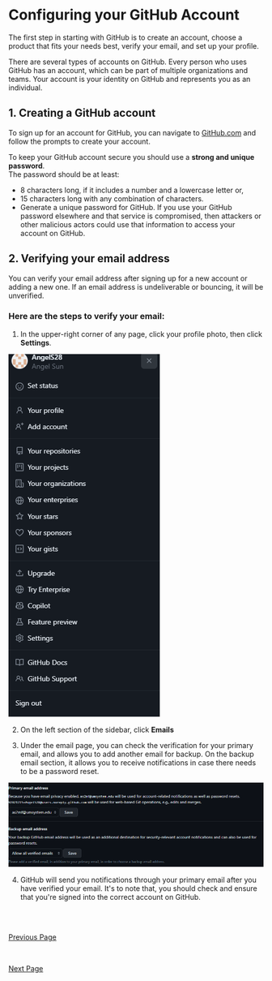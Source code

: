 # Configuring your GitHub Account

The first step in starting with GitHub is to create an account, choose a product that fits your needs best, verify your email, and set up your profile. <br />

There are several types of accounts on GitHub. Every person who uses GitHub has an account, which can be part of multiple organizations and teams. Your account is your identity on GitHub and represents you as an individual. <br />

## 1. Creating a GitHub account <br />

To sign up for an account for GitHub, you can navigate to [GitHub.com](https://github.com/) and follow the prompts to create your account. <br />

To keep your GitHub account secure you should use a **strong and unique password**. <br />
The password should be at least:  <br />

* 8 characters long, if it includes a number and a lowercase letter or,
* 15 characters long with any combination of characters. <br />
* Generate a unique password for GitHub. If you use your GitHub password elsewhere and that service is compromised, then attackers or other malicious actors could use that information to access your account on GitHub. 

## 2. Verifying your email address <br />
You can verify your email address after signing up for a new account or adding a new one. If an email address is undeliverable or bouncing, it will be unverified. <br />

### Here are the steps to verify your email: <br />

1. In the upper-right corner of any page, click your profile photo, then click **Settings**.

![Settings](https://github.com/AngelS28/Markdown_Github/blob/main/Images/Settings.png)

2. On the left section of the sidebar, click **Emails** <br />

3. Under the email page, you can check the verification for your primary email, and allows you to add another email for backup. On the backup email section, it allows you to receive notifications in case there needs to be a password reset. <br />

![](https://github.com/AngelS28/Markdown_Github/blob/main/Images/Email.png)

4. GitHub will send you notifications through your primary email after you have verified your email. It's to note that, you should check and ensure that you're signed into the correct account on GitHub. 

<br />

<br />

[Previous Page](https://github.com/AngelS28/Markdown_Github/blob/main/GitHub's%20Tools%20and%20Features.md)

<br/>

[Next Page](https://github.com/AngelS28/Markdown_Github/blob/main/createRepository.md)


